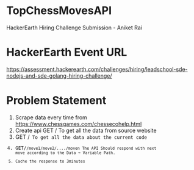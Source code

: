 # TopChessMovesAPI
 HackerEarth Hiring Challenge Submission - Aniket Rai


# HackerEarth Event URL 
https://assessment.hackerearth.com/challenges/hiring/leadschool-sde-nodejs-and-sde-golang-hiring-challenge/

# Problem Statement

1. Scrape data every time from https://www.chessgames.com/chessecohelp.html
2. Create api GET \/ 
 To get all the data from source website
3. GET \/<CODE>
To get all the data about the current code
4. GET\/<CODE>/move1/move2/..../moven
The API Should respond with next move according to the Data ~ Variable Path.
5. Cache the response to 3minutes

